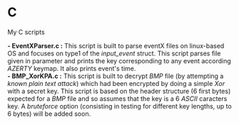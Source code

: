 # C
My C scripts 

**- EventXParser.c :** This script is built to parse eventX files on linux-based OS and focuses on type1 of the _input_event_ struct. This script parses file given in parameter and prints the key corresponding to any event according _AZERTY_ keymap. It also prints event's time.  
**- BMP_XorKPA.c :** This script is built to decrypt _BMP_ file (by attempting a _known plain text attack_) which had been encrypted by doing a simple _Xor_ with a secret key. This script is based on the header structure (6 first bytes) expected for a _BMP_ file and so assumes that the key is a 6 _ASCII_ caracters key. A _bruteforce_ option (consisting in testing for different key lengths, up to 6 bytes) will be added soon.   
